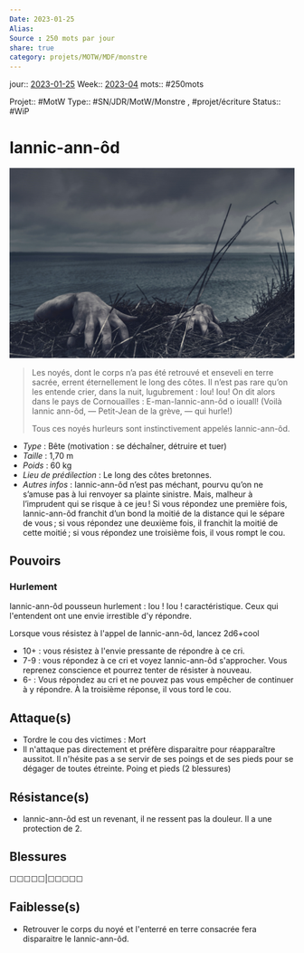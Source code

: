 ```yaml
---
Date: 2023-01-25
Alias:
Source : 250 mots par jour
share: true
category: projets/MOTW/MDF/monstre
---
```

jour::  [2023-01-25](2023-01-25.md)
Week:: [2023-04](2023-04.md)
mots:: 
#250mots

Projet:: #MotW 
Type:: #SN/JDR/MotW/Monstre , #projet/écriture
Status:: #WiP 
# Iannic-ann-ôd

![daniel-jensen-NMk1Vggt2hg-unsplash.jpg](../../../../notes/daniel-jensen-NMk1Vggt2hg-unsplash.jpg)

> Les noyés, dont le corps n’a pas été retrouvé et enseveli en terre sacrée, errent éternellement le
long des côtes. Il n’est pas rare qu’on les entende crier, dans la nuit, lugubrement : Iou! Iou! On dit alors dans le pays de Cornouailles : E-man-Iannic-ann-ôd o iouall! (Voilà Iannic ann-ôd, — Petit-Jean de la grève, — qui hurle!)
>
>Tous ces noyés hurleurs sont instinctivement appelés Iannic-ann-ôd.

-  *Type* : Bête (motivation : se déchaîner, détruire et tuer)
-  *Taille* : 1,70 m
-  *Poids* : 60 kg
-  *Lieu de prédilection* : Le long des côtes bretonnes.
-  *Autres infos* : Iannic-ann-ôd n’est pas méchant, pourvu qu’on ne s’amuse pas à lui renvoyer sa plainte sinistre. Mais, malheur à l’imprudent qui se risque à ce jeu ! Si vous répondez une première fois, Iannic-ann-ôd franchit d’un bond la moitié de la distance qui le sépare de vous ; si vous répondez une deuxième fois, il franchit la moitié de cette moitié ; si vous répondez une troisième fois, il vous rompt le cou.
  
## Pouvoirs

### Hurlement
Iannic-ann-ôd pousseun hurlement : Iou ! Iou ! caractéristique. Ceux qui l'entendent ont une envie irrestible d'y répondre.

Lorsque vous résistez à l'appel de Iannic-ann-ôd, lancez 2d6+cool
- 10+ : vous résistez à l'envie pressante de répondre à ce cri.
- 7-9 : vous répondez à ce cri et voyez Iannic-ann-ôd s'approcher. Vous reprenez conscience et pourrez tenter de résister à nouveau.
- 6- : Vous répondez au cri et ne pouvez pas vous empêcher de continuer à y répondre. À la troisième réponse, il vous tord le cou.

## Attaque(s)

- Tordre le cou des victimes : Mort
- Il n'attaque pas directement et préfère disparaitre pour réapparaître aussitot. Il n'hésite pas a se servir de ses poings et de ses pieds pour se dégager de toutes étreinte. Poing et pieds (2 blessures)

## Résistance(s)

- Iannic-ann-ôd est un revenant, il ne ressent pas la douleur. Il a une protection de 2.

## Blessures

☐☐☐☐☐|☐☐☐☐☐

## Faiblesse(s)

- Retrouver le corps du noyé et l'enterré en terre consacrée fera disparaitre le Iannic-ann-ôd.
